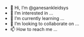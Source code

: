 - 👋 Hi, I’m @ganesankleidsys
- 👀 I’m interested in ...
- 🌱 I’m currently learning ...
- 💞️ I’m looking to collaborate on ...
- 📫 How to reach me ...

<!---
ganesankleidsys/ganesankleidsys is a ✨ special ✨ repository because its `README.md` (this file) appears on your GitHub profile.
You can click the Preview link to take a look at your changes.
--->
